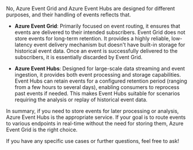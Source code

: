 No, Azure Event Grid and Azure Event Hubs are designed for different purposes, and their handling of events reflects that.

- **Azure Event Grid**: Primarily focused on event routing, it ensures that events are delivered to their intended subscribers. Event Grid does not store events for long-term retention. It provides a highly reliable, low-latency event delivery mechanism but doesn't have built-in storage for historical event data. Once an event is successfully delivered to the subscribers, it is essentially discarded by Event Grid.

- **Azure Event Hubs**: Designed for large-scale data streaming and event ingestion, it provides both event processing and storage capabilities. Event Hubs can retain events for a configured retention period (ranging from a few hours to several days), enabling consumers to reprocess past events if needed. This makes Event Hubs suitable for scenarios requiring the analysis or replay of historical event data.

In summary, if you need to store events for later processing or analysis, Azure Event Hubs is the appropriate service. If your goal is to route events to various endpoints in real-time without the need for storing them, Azure Event Grid is the right choice.

If you have any specific use cases or further questions, feel free to ask!
